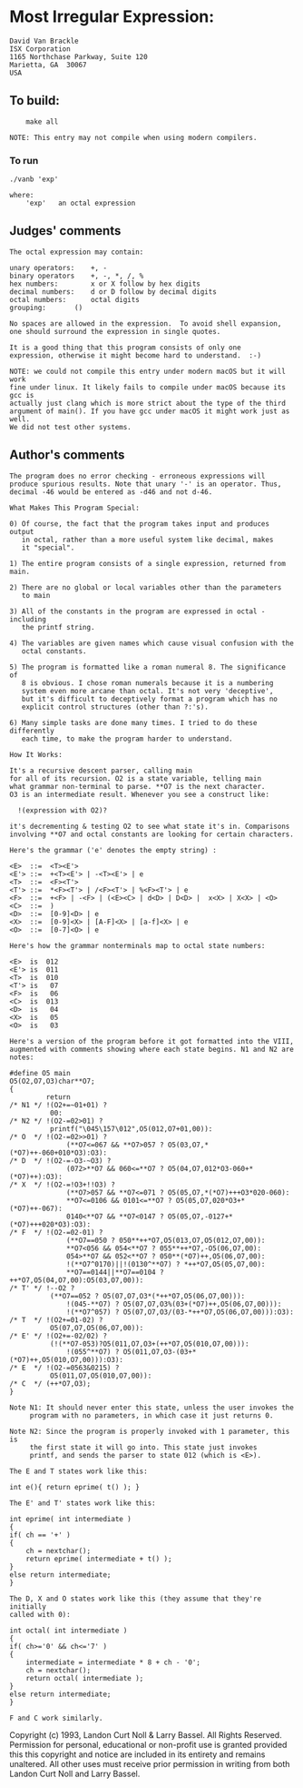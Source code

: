 # Most Irregular Expression:

	David Van Brackle
	ISX Corporation
	1165 Northchase Parkway, Suite 120
	Marietta, GA  30067
	USA

## To build:

        make all

	NOTE: This entry may not compile when using modern compilers.

### To run

	./vanb 'exp'
	
	where:
	    'exp'	an octal expression

## Judges' comments
    
    The octal expression may contain:

	unary operators:	+, -
	binary operators	+, -, *, /, %
	hex numbers:		x or X follow by hex digits
	decimal numbers:	d or D follow by decimal digits
	octal numbers:		octal digits
	grouping:		()
    
    No spaces are allowed in the expression.  To avoid shell expansion,
    one should surround the expression in single quotes.

    It is a good thing that this program consists of only one
    expression, otherwise it might become hard to understand.  :-)

    NOTE: we could not compile this entry under modern macOS but it will work
    fine under linux. It likely fails to compile under macOS because its gcc is
    actually just clang which is more strict about the type of the third
    argument of main(). If you have gcc under macOS it might work just as well.
    We did not test other systems.

## Author's comments

    The program does no error checking - erroneous expressions will
    produce spurious results. Note that unary '-' is an operator. Thus,
    decimal -46 would be entered as -d46 and not d-46.

    What Makes This Program Special:

    0) Of course, the fact that the program takes input and produces output
       in octal, rather than a more useful system like decimal, makes
       it "special".

    1) The entire program consists of a single expression, returned from main.

    2) There are no global or local variables other than the parameters
       to main

    3) All of the constants in the program are expressed in octal - including
       the printf string.

    4) The variables are given names which cause visual confusion with the
       octal constants.

    5) The program is formatted like a roman numeral 8. The significance of
       8 is obvious. I chose roman numerals because it is a numbering
       system even more arcane than octal. It's not very 'deceptive',
       but it's difficult to deceptively format a program which has no
       explicit control structures (other than ?:'s).

    6) Many simple tasks are done many times. I tried to do these differently
       each time, to make the program harder to understand.

    How It Works:

    It's a recursive descent parser, calling main
    for all of its recursion. O2 is a state variable, telling main
    what grammar non-terminal to parse. **O7 is the next character.
    O3 is an intermediate result. Whenever you see a construct like:

      !(expression with O2)?

    it's decrementing & testing O2 to see what state it's in. Comparisons
    involving **O7 and octal constants are looking for certain characters.

    Here's the grammar ('e' denotes the empty string) :

    <E>  ::=  <T><E'>
    <E'> ::=  +<T><E'> | -<T><E'> | e
    <T>  ::=  <F><T'>
    <T'> ::=  *<F><T'> | /<F><T'> | %<F><T'> | e
    <F>  ::=  +<F> | -<F> | (<E><C> | d<D> | D<D> |  x<X> | X<X> | <O>
    <C>  ::=  )
    <D>  ::=  [0-9]<D> | e
    <X>  ::=  [0-9]<X> | [A-F]<X> | [a-f]<X> | e
    <O>  ::=  [0-7]<O> | e

    Here's how the grammar nonterminals map to octal state numbers:

    <E>  is  012
    <E'> is  011
    <T>  is  010
    <T'> is   07
    <F>  is   06
    <C>  is  013
    <D>  is   04
    <X>  is   05
    <O>  is   03

    Here's a version of the program before it got formatted into the VIII,
    augmented with comments showing where each state begins. N1 and N2 are
    notes:

    #define O5 main
    O5(O2,O7,O3)char**O7;
    {
             return
    /* N1 */ !(O2+=~01+01) ? 
	          00:
    /* N2 */ !(O2-=02>01) ? 
	          printf("\045\157\012",O5(012,O7+01,00)):
    /* O  */ !(O2-=02>>01) ? 
                  (**O7<=067 && **O7>057 ? O5(03,O7,*(*O7)++-060+010*O3):O3):
    /* D  */ !(O2-=-O3-~O3) ? 
                  (072>**O7 && 060<=**O7 ? O5(04,O7,012*O3-060+*(*O7)++):O3):
    /* X  */ !(O2-=!O3+!!O3) ? 
                  (**O7>057 && **O7<=071 ? O5(05,O7,*(*O7)+++O3*020-060):
                  **O7<=0106 && 0101<=**O7 ? O5(05,O7,020*O3+*(*O7)++-067):
                  0140<**O7 && **O7<0147 ? O5(05,O7,-0127+*(*O7)+++020*O3):O3):
    /* F  */ !(O2-=02-01) ? 
                  (**O7==050 ? 050**++*O7,O5(013,O7,O5(012,O7,00)):
                  **O7<056 && 054<**O7 ? 055**++*O7,-O5(06,O7,00):
                  054>**O7 && 052<**O7 ? 050**(*O7)++,O5(06,O7,00):
                  !(**O7^0170)||!(0130^**O7) ? *++*O7,O5(05,O7,00):
                  **O7==0144||**O7==0104 ? ++*O7,O5(04,O7,00):O5(03,O7,00)):
    /* T' */ !--O2 ? 
	          (**O7==052 ? O5(07,O7,O3*(*++*O7,O5(06,O7,00))):
                  !(045-**O7) ? O5(07,O7,O3%(03+(*O7)++,O5(06,O7,00))):
                  !(**O7^057) ? O5(07,O7,O3/(03-*++*O7,O5(06,O7,00))):O3):
    /* T  */ !(O2+=01-02) ? 
	          O5(07,O7,O5(06,O7,00)):
    /* E' */ !(O2+=-02/02) ? 
	          (!(**O7-053)?O5(011,O7,O3+(++*O7,O5(010,O7,00))):
                  !(055^**O7) ? O5(011,O7,O3-(03+*(*O7)++,O5(010,O7,00))):O3):
    /* E  */ !(O2-=0563&0215) ? 
	          O5(011,O7,O5(010,O7,00)):
    /* C  */ (++*O7,O3);
    }

    Note N1: It should never enter this state, unless the user invokes the
	     program with no parameters, in which case it just returns 0.

    Note N2: Since the program is properly invoked with 1 parameter, this is
	     the first state it will go into. This state just invokes
	     printf, and sends the parser to state 012 (which is <E>).

    The E and T states work like this:

    int e(){ return eprime( t() ); }

    The E' and T' states work like this:

    int eprime( int intermediate )
    {
	if( ch == '+' )
	{
	    ch = nextchar();
	    return eprime( intermediate + t() );
	}
	else return intermediate;
    }

    The D, X and O states work like this (they assume that they're initially
    called with 0):

    int octal( int intermediate )
    {
	if( ch>='0' && ch<='7' )
	{
	    intermediate = intermediate * 8 + ch - '0';
	    ch = nextchar();
	    return octal( intermediate );
	}
	else return intermediate;
    }

    F and C work similarly.

Copyright (c) 1993, Landon Curt Noll & Larry Bassel.
All Rights Reserved.  Permission for personal, educational or non-profit use is
granted provided this this copyright and notice are included in its entirety
and remains unaltered.  All other uses must receive prior permission in writing
from both Landon Curt Noll and Larry Bassel.
